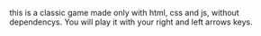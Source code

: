 this is a classic game made only with html, css and js, without dependencys. You will play it with your right and left arrows keys.

